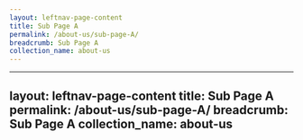 ```yaml
---
layout: leftnav-page-content
title: Sub Page A
permalink: /about-us/sub-page-A/
breadcrumb: Sub Page A
collection_name: about-us
---
```

---
layout: leftnav-page-content
title: Sub Page A
permalink: /about-us/sub-page-A/
breadcrumb: Sub Page A
collection_name: about-us
---
